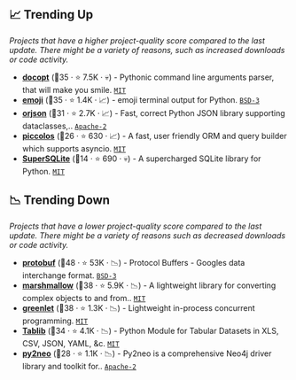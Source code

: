 ## 📈 Trending Up

_Projects that have a higher project-quality score compared to the last update. There might be a variety of reasons, such as increased downloads or code activity._

- <b><a href="https://github.com/docopt/docopt">docopt</a></b> (🥈35 ·  ⭐ 7.5K · 💀) - Pythonic command line arguments parser, that will make you smile. <code><a href="http://bit.ly/34MBwT8">MIT</a></code>
- <b><a href="https://github.com/carpedm20/emoji">emoji</a></b> (🥈35 ·  ⭐ 1.4K · 📈) - emoji terminal output for Python. <code><a href="http://bit.ly/3aKzpTv">BSD-3</a></code>
- <b><a href="https://github.com/ijl/orjson">orjson</a></b> (🥉31 ·  ⭐ 2.7K · 📈) - Fast, correct Python JSON library supporting dataclasses,.. <code><a href="http://bit.ly/3nYMfla">Apache-2</a></code>
- <b><a href="https://github.com/piccolo-orm/piccolo">piccolos</a></b> (🥉26 ·  ⭐ 630 · 📈) - A fast, user friendly ORM and query builder which supports asyncio. <code><a href="http://bit.ly/34MBwT8">MIT</a></code>
- <b><a href="https://github.com/plasticityai/supersqlite">SuperSQLite</a></b> (🥉14 ·  ⭐ 690 · 💀) - A supercharged SQLite library for Python. <code><a href="http://bit.ly/34MBwT8">MIT</a></code>

## 📉 Trending Down

_Projects that have a lower project-quality score compared to the last update. There might be a variety of reasons such as decreased downloads or code activity._

- <b><a href="https://github.com/protocolbuffers/protobuf">protobuf</a></b> (🥇48 ·  ⭐ 53K · 📉) - Protocol Buffers - Googles data interchange format. <code><a href="http://bit.ly/3aKzpTv">BSD-3</a></code>
- <b><a href="https://github.com/marshmallow-code/marshmallow">marshmallow</a></b> (🥈38 ·  ⭐ 5.9K · 📉) - A lightweight library for converting complex objects to and from.. <code><a href="http://bit.ly/34MBwT8">MIT</a></code>
- <b><a href="https://github.com/python-greenlet/greenlet">greenlet</a></b> (🥇38 ·  ⭐ 1.3K · 📉) - Lightweight in-process concurrent programming. <code><a href="http://bit.ly/34MBwT8">MIT</a></code>
- <b><a href="https://github.com/jazzband/tablib">Tablib</a></b> (🥈34 ·  ⭐ 4.1K · 📉) - Python Module for Tabular Datasets in XLS, CSV, JSON, YAML, &c. <code><a href="http://bit.ly/34MBwT8">MIT</a></code>
- <b><a href="https://github.com/py2neo-org/py2neo">py2neo</a></b> (🥉28 ·  ⭐ 1.1K · 📉) - Py2neo is a comprehensive Neo4j driver library and toolkit for.. <code><a href="http://bit.ly/3nYMfla">Apache-2</a></code>

